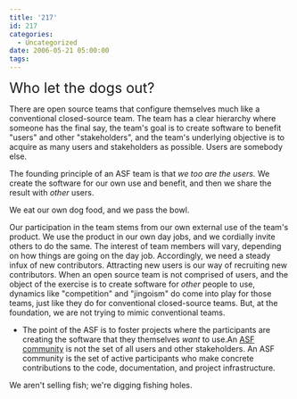 ```yaml
---
title: '217'
id: 217
categories:
  - Uncategorized
date: 2006-05-21 05:00:00
tags:
---
```


<span style="font-size:180%;">Who let the dogs out?</span>

There are open source teams that configure themselves much like a conventional closed-source team. The team has a clear hierarchy where someone has the final say, the team's goal is to create software to benefit "users" and other "stakeholders", and the team's underlying objective is to acquire as many users and stakeholders as possible. Users are somebody else.

The founding principle of an ASF team is that _we too are the users._ We create the software for our own use and benefit, and then we share the result with _other_ users.

We eat our own dog food, and we pass the bowl.

Our participation in the team stems from our own external use of the team's product. We use the product in our own day jobs, and we cordially invite others to do the same. The interest of team members will vary, depending on how things are going on the day job. Accordingly, we need a steady infux of new contributors. Attracting new users is our way of recruiting new contributors.
When an open source team is not comprised of users, and the object of the exercise is to create software for _other_ people to use, dynamics like "competition" and "jingoism" do come into play for those teams, just like they do for conventional closed-source teams. But, at the foundation, we are not trying to mimic conventional teams.

*   The point of the ASF is to foster projects where the participants are creating the software that they themselves _want_ to use.An [ASF community](http://jroller.com/page/TedHusted?entry=community) is not the set of all users and other stakeholders. An ASF community is the set of active participants who make concrete contributions to the code, documentation, and  project infrastructure.

We aren't selling fish; we're digging fishing holes.
